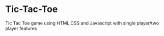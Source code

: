 # Tic-Tac-Toe
Tic Tac Toe game using HTML,CSS and Javascript with single player/two player features
